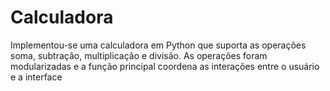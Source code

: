 # Calculadora
 Implementou-se uma calculadora em Python que suporta as operações soma, subtração, multiplicação e divisão. As operações foram modularizadas e a função principal coordena as interações entre o usuário e a interface
